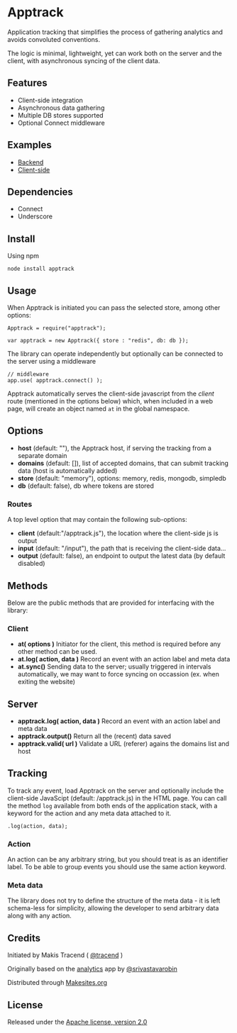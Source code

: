 # Apptrack

Application tracking that simplifies the process of gathering analytics and avoids convoluted conventions.

The logic is minimal, lightweight, yet can work both on the server and the client, with asynchronous syncing of the client data.


## Features

* Client-side integration
* Asynchronous data gathering
* Multiple DB stores supported
* Optional Connect middleware


## Examples

* [Backend](./examples/backend/server.js)
* [Client-side](./examples/client/server.js)


## Dependencies

* Connect
* Underscore


## Install

Using npm
```
node install apptrack
```


## Usage

When Apptrack is initiated you can pass the selected store, among other options:

```
Apptrack = require("apptrack");

var apptrack = new Apptrack({ store : "redis", db: db });
```
The library can operate independently but optionally can be connected to the server using a middleware
```
// middleware
app.use( apptrack.connect() );
```

Apptrack automatically serves the client-side javascript from the _client_ route (mentioned in the options below) which, when included in a web page, will create an object named ```at``` in the global namespace.


## Options

* **host** (default: ""), the Apptrack host, if serving the tracking from a separate domain
* **domains** (default: []), list of accepted domains, that can submit tracking data (host is automatically added)
* **store** (default: "memory"), options: memory, redis, mongodb, simpledb
* **db** (default: false), db where tokens are stored

### Routes

A top level option that may contain the following sub-options:

* **client** (default:"/apptrack.js"), the location where the client-side js is output
* **input** (default: "/input"), the path that is receiving the client-side data...
* **output** (default: false), an endpoint to output the latest data (by default disabled)


## Methods

Below are the public methods that are provided for interfacing with the library:

### Client

* **at( options )** Initiator for the client, this method is required before any other method can be used.
* **at.log( action, data )** Record an event with an action label and meta data
* **at.sync()** Sending data to the server; usually triggered in intervals automatically, we may want to force syncing on occassion (ex. when exiting the website)

## Server

* **apptrack.log( action, data )** Record an event with an action label and meta data
* **apptrack.output()** Return all the (recent) data saved
* **apptrack.valid( url )** Validate a URL (referer) agains the domains list and host


## Tracking

To track any event, load Apptrack on the server and optionally include the client-side JavaScipt (default: /apptrack.js) in the HTML page. You can call the method ```log``` available from both ends of the application stack, with a keyword for the action and any meta data attached to it.
```
.log(action, data);
```
### Action

An action can be any arbitrary string, but you should treat is as an identifier label. To be able to group events you should use the same action keyword.

### Meta data

The library does not try to define the structure of the meta data - it is left schema-less for simplicity, allowing the developer to send arbitrary data along with any action.



## Credits

Initiated by Makis Tracend ( [@tracend](https://github.com/tracend) )

Originally based on the [analytics](https://github.com/srivastavarobin/analytics) app by [@srivastavarobin](https://github.com/srivastavarobin)

Distributed through [Makesites.org](http://makesites.org)


## License

Released under the [Apache license, version 2.0](http://makesites.org/licenses/APACHE-2.0)
